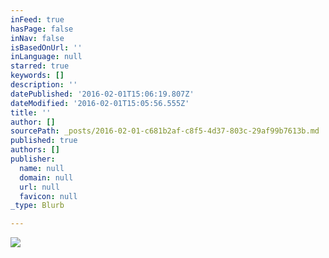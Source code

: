 ```yaml
---
inFeed: true
hasPage: false
inNav: false
isBasedOnUrl: ''
inLanguage: null
starred: true
keywords: []
description: ''
datePublished: '2016-02-01T15:06:19.807Z'
dateModified: '2016-02-01T15:05:56.555Z'
title: ''
author: []
sourcePath: _posts/2016-02-01-c681b2af-c8f5-4d37-803c-29af99b7613b.md
published: true
authors: []
publisher:
  name: null
  domain: null
  url: null
  favicon: null
_type: Blurb

---
```

![](https://the-grid-user-content.s3-us-west-2.amazonaws.com/07a3e7a3-a8e1-46f6-9da6-3a3fd769ca38.png)